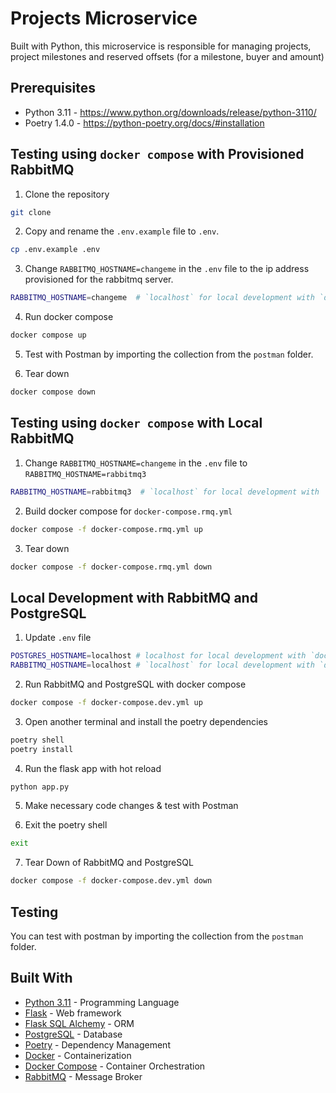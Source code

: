 # Projects Microservice

Built with Python, this microservice is responsible for managing projects, project milestones and reserved offsets (for a milestone, buyer and amount)

## Prerequisites

- Python 3.11 - https://www.python.org/downloads/release/python-3110/
- Poetry 1.4.0 - https://python-poetry.org/docs/#installation

## Testing using `docker compose` with Provisioned RabbitMQ

1. Clone the repository

```bash
git clone
```

2. Copy and rename the `.env.example` file to `.env`.

```bash
cp .env.example .env
```

3. Change `RABBITMQ_HOSTNAME=changeme` in the `.env` file to the ip address provisioned for the rabbitmq server.

```bash
RABBITMQ_HOSTNAME=changeme  # `localhost` for local development with `docker-compose.dev.yml`; `rabbitmq3` for testing with `docker-compose.rmq.yml`; <ipaddress for provisioned rabbitmq> for integration

```

4. Run docker compose

```bash
docker compose up
```

5. Test with Postman by importing the collection from the `postman` folder.

6. Tear down
```bash
docker compose down
```

## Testing using `docker compose` with Local RabbitMQ
1. Change `RABBITMQ_HOSTNAME=changeme` in the `.env` file to `RABBITMQ_HOSTNAME=rabbitmq3`

```bash
RABBITMQ_HOSTNAME=rabbitmq3  # `localhost` for local development with `docker-compose.dev.yml`; `rabbitmq3` for testing with `docker-compose.rmq.yml`; <ipaddress for provisioned rabbitmq> for integration

```

2. Build docker compose for `docker-compose.rmq.yml`

```bash
docker compose -f docker-compose.rmq.yml up
```

3. Tear down
```bash
docker compose -f docker-compose.rmq.yml down
```

## Local Development with RabbitMQ and PostgreSQL
1. Update `.env` file
```bash
POSTGRES_HOSTNAME=localhost # localhost for local development with `docker-compose.dev.yml`; db for testing with `docker-compose.rmq.yml`, `docker-compose.yml`
RABBITMQ_HOSTNAME=localhost # `localhost` for local development with `docker-compose.dev.yml`; `rabbitmq3` for testing with `docker-compose.rmq.yml`; <ipaddress for provisioned rabbitmq> for integration
```

2. Run RabbitMQ and PostgreSQL with docker compose
```bash
docker compose -f docker-compose.dev.yml up
```

3. Open another terminal and install the poetry dependencies
```bash
poetry shell
poetry install
```

4. Run the flask app with hot reload

```bash
python app.py
```

5. Make necessary code changes & test with Postman

6. Exit the poetry shell
```bash
exit
```

7. Tear Down of RabbitMQ and PostgreSQL
```bash
docker compose -f docker-compose.dev.yml down
```

## Testing

You can test with postman by importing the collection from the `postman` folder.

## Built With

- [Python 3.11](https://www.python.org/downloads/release/python-3110/) - Programming Language
- [Flask](https://flask.palletsprojects.com/en/2.2.x/quickstart/) - Web framework
- [Flask SQL Alchemy](https://flask-sqlalchemy.palletsprojects.com/en/2.x/) - ORM
- [PostgreSQL](https://www.postgresql.org/) - Database
- [Poetry](https://python-poetry.org/docs/basic-usage/) - Dependency Management
- [Docker](https://docs.docker.com/engine/reference/commandline/cli/) - Containerization
- [Docker Compose](https://docs.docker.com/engine/reference/commandline/compose/) - Container Orchestration
- [RabbitMQ](https://www.rabbitmq.com/tutorials/tutorial-three-python.html) - Message Broker



